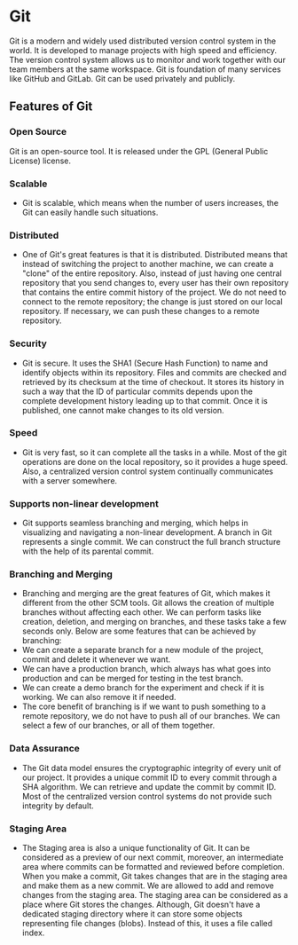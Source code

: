 # Git
Git is a modern and widely used distributed version control system in the world. It is developed to manage projects with high speed and efficiency. The version control system allows us to monitor and work together with our team members at the same workspace. Git is foundation of many services like GitHub and GitLab. Git can be used privately and publicly.

## Features of Git
### Open Source
   Git is an open-source tool. It is released under the GPL (General Public License) license.
### Scalable
  - Git is scalable, which means when the number of users increases, the Git can easily handle such situations.
### Distributed
  - One of Git's great features is that it is distributed. Distributed means that instead of switching the project to another machine, we can create a "clone" of the entire repository. Also, instead of just having one central repository that you send changes to, every user has their own repository that contains the entire commit history of the project. We do not need to connect to the remote repository; the change is just stored on our local repository. If necessary, we can push these changes to a remote repository.
### Security
  - Git is secure. It uses the SHA1 (Secure Hash Function) to name and identify objects within its repository. Files and commits are checked and retrieved by its checksum at the time of checkout. It stores its history in such a way that the ID of particular commits depends upon the complete development history leading up to that commit. Once it is published, one cannot make changes to its old version.
### Speed
  - Git is very fast, so it can complete all the tasks in a while. Most of the git operations are done on the local repository, so it provides a huge speed. Also, a centralized version control system continually communicates with a server somewhere.
### Supports non-linear development
  - Git supports seamless branching and merging, which helps in visualizing and navigating a non-linear development. A branch in Git represents a single commit. We can construct the full branch structure with the help of its parental commit.
### Branching and Merging
  - Branching and merging are the great features of Git, which makes it different from the other SCM tools. Git allows the creation of multiple branches without affecting each other. We can perform tasks like creation, deletion, and merging on branches, and these tasks take a few seconds only. Below are some features that can be achieved by branching:
   - We can create a separate branch for a new module of the project, commit and delete it whenever we want.
   - We can have a production branch, which always has what goes into production and can be merged for testing in the test branch.
   - We can create a demo branch for the experiment and check if it is working. We can also remove it if needed.
   - The core benefit of branching is if we want to push something to a remote repository, we do not have to push all of our branches. We can select a few of our branches, or all of them together.
### Data Assurance
  - The Git data model ensures the cryptographic integrity of every unit of our project. It provides a unique commit ID to every commit through a SHA algorithm. We can retrieve and update the commit by commit ID. Most of the centralized version control systems do not provide such integrity by default.
### Staging Area
  - The Staging area is also a unique functionality of Git. It can be considered as a preview of our next commit, moreover, an intermediate area where commits can be formatted and reviewed before completion. When you make a commit, Git takes changes that are in the staging area and make them as a new commit. We are allowed to add and remove changes from the staging area. The staging area can be considered as a place where Git stores the changes.
Although, Git doesn't have a dedicated staging directory where it can store some objects representing file changes (blobs). Instead of this, it uses a file called index.
